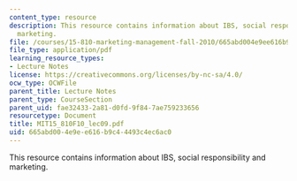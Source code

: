 ```yaml
---
content_type: resource
description: This resource contains information about IBS, social responsibility and
  marketing.
file: /courses/15-810-marketing-management-fall-2010/665abd004e9ee616b9c44493c4ec6ac0_MIT15_810F10_lec09.pdf
file_type: application/pdf
learning_resource_types:
- Lecture Notes
license: https://creativecommons.org/licenses/by-nc-sa/4.0/
ocw_type: OCWFile
parent_title: Lecture Notes
parent_type: CourseSection
parent_uid: fae32433-2a81-d0fd-9f84-7ae759233656
resourcetype: Document
title: MIT15_810F10_lec09.pdf
uid: 665abd00-4e9e-e616-b9c4-4493c4ec6ac0
---
```

This resource contains information about IBS, social responsibility and marketing.